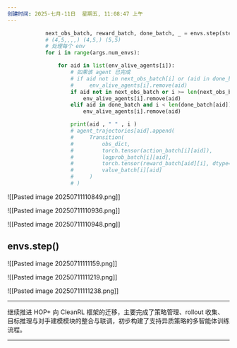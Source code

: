 ```yaml
---
创建时间: 2025-七月-11日  星期五, 11:08:47 上午
---
```

```python
            next_obs_batch, reward_batch, done_batch, _ = envs.step(step_action_dicts)
            # (4,5,,,,) (4,5,) (5,5)
            # 处理每个 env
            for i in range(args.num_envs):

                for aid in list(env_alive_agents[i]):
                    # 如果该 agent 已完成
                    # if aid not in next_obs_batch[i] or (aid in done_batch[i] and done_batch[i][aid]):
                    #     env_alive_agents[i].remove(aid)
                    if aid not in next_obs_batch or i >= len(next_obs_batch[aid]):
                        env_alive_agents[i].remove(aid)
                    elif aid in done_batch and i < len(done_batch[aid]) and done_batch[aid][i]:
                        env_alive_agents[i].remove(aid)

                    print(aid , " " , i )
                    # agent_trajectories[aid].append(
                    #     Transition(
                    #         obs_dict,
                    #         torch.tensor(action_batch[i][aid]),
                    #         logprob_batch[i][aid],
                    #         torch.tensor(reward_batch[aid][i], dtype=torch.float32),
                    #         value_batch[i][aid]
                    #     )
                    # )
```


![[Pasted image 20250711110849.png]]



![[Pasted image 20250711110936.png]]

![[Pasted image 20250711110948.png]]

## envs.step()

![[Pasted image 20250711111159.png]]

![[Pasted image 20250711111219.png]]


![[Pasted image 20250711111238.png]]


---

继续推进 HOP+ 向 CleanRL 框架的迁移，主要完成了策略管理、rollout 收集、目标推理与对手建模模块的整合与联调，初步构建了支持异质策略的多智能体训练流程。



---

